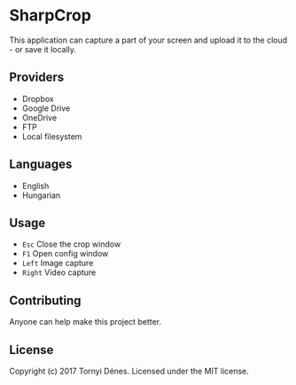 ﻿# SharpCrop

This application can capture a part of your screen and upload it to the cloud - or save it locally.

## Providers

* Dropbox
* Google Drive
* OneDrive
* FTP
* Local filesystem

## Languages

* English
* Hungarian

## Usage

* `Esc` Close the crop window
* `F1` Open config window
* `Left` Image capture
* `Right` Video capture

## Contributing

Anyone can help make this project better.

## License

Copyright (c) 2017 Tornyi Dénes. Licensed under the MIT license.